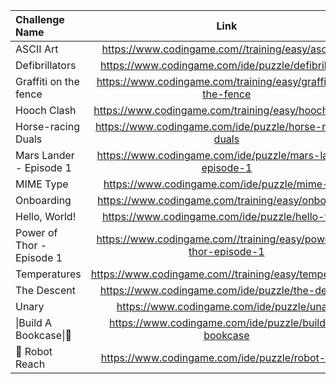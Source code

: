 | Challenge Name            |                               Link                               |
|:--------------------------|:----------------------------------------------------------------:|
| ASCII Art                 |        https://www.codingame.com//training/easy/ascii-art        |
| Defibrillators            |       https://www.codingame.com/ide/puzzle/defibrillators        |
| Graffiti on the fence     |  https://www.codingame.com/training/easy/graffiti-on-the-fence   |
| Hooch Clash               |       https://www.codingame.com/training/easy/hooch-clash        |
| Horse-racing Duals        |     https://www.codingame.com/ide/puzzle/horse-racing-duals      |
| Mars Lander - Episode 1   |    https://www.codingame.com/ide/puzzle/mars-lander-episode-1    |
| MIME Type                 |          https://www.codingame.com/ide/puzzle/mime-type          |
| Onboarding                |        https://www.codingame.com/training/easy/onboarding        |
| Hello, World!             |         https://www.codingame.com/ide/puzzle/hello-world         |
| Power of Thor - Episode 1 | https://www.codingame.com//training/easy/power-of-thor-episode-1 |
| Temperatures              |      https://www.codingame.com//training/easy/temperatures       |
| The Descent               |         https://www.codingame.com/ide/puzzle/the-descent         |
| Unary                     |            https://www.codingame.com/ide/puzzle/unary            |
| \|Build A Bookcase\|🔨    |      https://www.codingame.com/ide/puzzle/build-a-bookcase       |
| 🤖 Robot Reach            |         https://www.codingame.com/ide/puzzle/robot-reach         |
